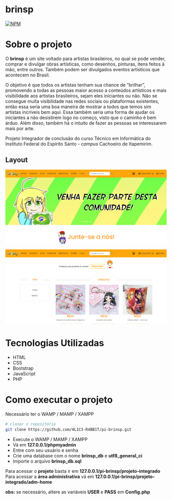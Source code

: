 # brinsp 
[![NPM](https://img.shields.io/npm/l/react)](https://github.com/4L1C3-R4BB1T/pi-brinsp/blob/master/LICENSE) 

# Sobre o projeto
O **brinsp** é um site voltado para artistas brasileiros, no qual se pode vender, comprar e divulgar obras artísticas, como desenhos, pinturas, itens feitos à mão, entre outros. Também podem ser divulgados eventos artísticos que acontecem no Brasil.

O objetivo é que todos os artistas tenham sua chance de “brilhar”, promovendo a todas as pessoas maior acesso a conteúdos artísticos e mais visibilidade aos artistas brasileiros, sejam eles iniciantes ou não. Não se consegue muita visibilidade nas redes sociais ou plataformas existentes, então essa seria uma boa maneira de mostrar a todos que temos sim artistas incríveis bem aqui. Essa também seria uma forma de ajudar os iniciantes a não desistirem logo no começo, visto que o caminho é bem árduo. Além disso, também há o intuito de fazer as pessoas se interessarem mais por arte. 

Projeto Integrador de conclusão do curso Técnico em Informática do Instituto Federal do Espírito Santo - *campus* Cachoeiro de Itapemirim. 

## Layout 
![Web 1](https://github.com/4L1C3-R4BB1T/pi-brinsp/raw/master/assets/imghome.png "Imagem Início")

![Web 2](https://github.com/4L1C3-R4BB1T/pi-brinsp/raw/master/assets/imgshop.png "Imagem Loja")

# Tecnologias Utilizadas
- HTML
- CSS
- Bootstrap
- JavaScript 
- PHP

# Como executar o projeto
Necessário ter o WAMP / MAMP / XAMPP 

```bash
# clonar o repositório
git clone https://github.com/4L1C3-R4BB1T/pi-brinsp.git
```

- Execute o WAMP / MAMP / XAMPP 
- Vá em **127.0.0.1/phpmyadmin**
- Entre com seu usuário e senha
- Crie uma database com o nome **brinsp_db** e **utf8_general_ci**
- Importe o arquivo **brinsp_db.sql**

Para acessar o **projeto** basta ir em **127.0.0.1/pi-brinsp/projeto-integrado** <br>
Para acessar a **área administrativa** vá em **127.0.0.1/pi-brinsp/projeto-integrado/adm-home**

**obs:** se necessário, altere as variáveis **USER** e **PASS** em **Config.php**
